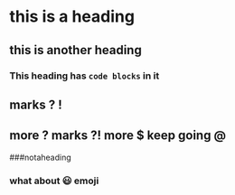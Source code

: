 # this is a heading

##   this is another heading 

### This heading has `code blocks` in it

## marks ? !

## more ? marks ?! more $ keep going @

###notaheading

### what about 😃  emoji
